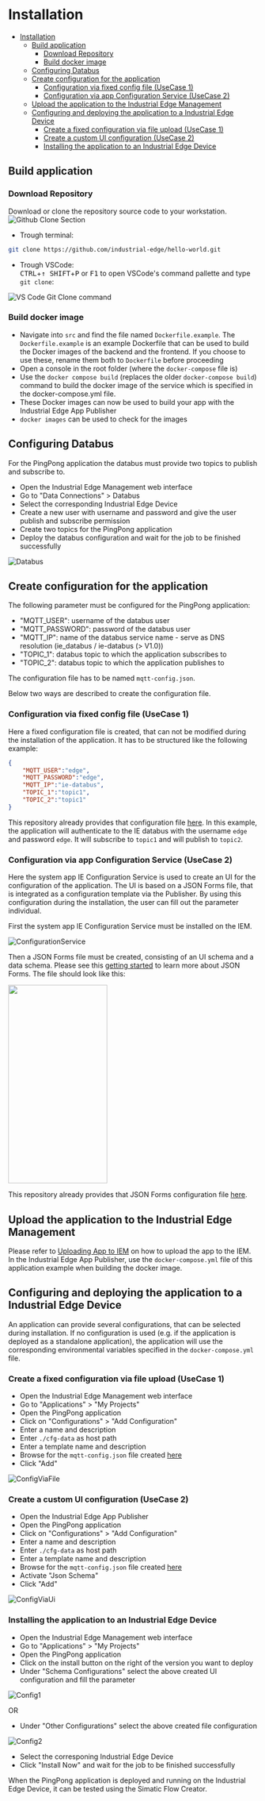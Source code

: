 # Installation

- [Installation](#installation)
  - [Build application](#build-application)
    - [Download Repository](#download-repository)
    - [Build docker image](#build-docker-image)
  - [Configuring Databus](#configuring-databus)
  - [Create configuration for the application](#create-configuration-for-the-application)
    - [Configuration via fixed config file (UseCase 1)](#configuration-via-fixed-config-file-usecase-1)
    - [Configuration via app Configuration Service (UseCase 2)](#configuration-via-app-configuration-service-usecase-2)
  - [Upload the application to the Industrial Edge Management](#upload-the-application-to-the-industrial-edge-management)
  - [Configuring and deploying the application to a Industrial Edge Device](#configuring-and-deploying-the-application-to-a-industrial-edge-device)
    - [Create a fixed configuration via file upload (UseCase 1)](#create-a-fixed-configuration-via-file-upload-usecase-1)
    - [Create a custom UI configuration (UseCase 2)](#create-a-custom-ui-configuration-usecase-2)
    - [Installing the application to an Industrial Edge Device](#installing-the-application-to-an-industrial-edge-device)

## Build application

### Download Repository

Download or clone the repository source code to your workstation.  
![Github Clone Section](graphics/clonerepo.png)


* Trough terminal:
```bash
git clone https://github.com/industrial-edge/hello-world.git
```

* Trough VSCode:  
<kbd>CTRL</kbd>+<kbd>&uarr; SHIFT</kbd>+<kbd>P</kbd> or <kbd>F1</kbd> to open VSCode's command pallette and type `git clone`:

![VS Code Git Clone command](graphics/git.png)

### Build docker image

- Navigate into `src` and find the file named `Dockerfile.example`. The `Dockerfile.example` is an example Dockerfile that can be used to build the Docker images of the backend and the frontend. If you choose to use these, rename them both to `Dockerfile` before proceeding
- Open a console in the root folder (where the `docker-compose` file is)
- Use the `docker compose build` (replaces the older `docker-compose build`) command to build the docker image of the service which is specified in the docker-compose.yml file.
- These Docker images can now be used to build your app with the Industrial Edge App Publisher
- `docker images` can be used to check for the images

## Configuring Databus

For the PingPong application the databus must provide two topics to publish and subscribe to.

- Open the Industrial Edge Management web interface
- Go to "Data Connections" > Databus
- Select the corresponding Industrial Edge Device
- Create a new user with username and password and give the user publish and subscribe permission
- Create two topics for the PingPong application
- Deploy the databus configuration and wait for the job to be finished successfully

![Databus](/docs/graphics/Databus.png)

## Create configuration for the application

The following parameter must be configured for the PingPong application:

- "MQTT_USER": username of the databus user
- "MQTT_PASSWORD": password of the databus user
- "MQTT_IP": name of the databus service name - serve as DNS resolution (ie_databus / ie-databus (> V1.0))
- "TOPIC_1": databus topic to which the application subscribes to
- "TOPIC_2": databus topic to which the application publishes to

The configuration file has to be named `mqtt-config.json`.

Below two ways are described to create the configuration file.

### Configuration via fixed config file (UseCase 1)

Here a fixed configuration file is created, that can not be modified during the installation of the application. It has to be structured like the following example:

```json
{
    "MQTT_USER":"edge",
    "MQTT_PASSWORD":"edge",
    "MQTT_IP":"ie-databus",
    "TOPIC_1":"topic1",
    "TOPIC_2":"topic1"
}
```

This repository already provides that configuration file [here](/cfg-data/mqtt-config.json).
In this example, the application will authenticate to the IE databus with the username `edge` and password `edge`. It will subscribe to `topic1` and will publish to `topic2`.

### Configuration via app Configuration Service (UseCase 2)

Here the system app IE Configuration Service is used to create an UI for the configuration of the application. The UI is based on a JSON Forms file, that is integrated as a configuration template via the Publisher. By using this configuration during the installation, the user can fill out the parameter individual.

First the system app IE Configuration Service must be installed on the IEM.

![ConfigurationService](/docs/graphics/ConfigurationService.png)

Then a JSON Forms file must be created, consisting of an UI schema and a data schema. Please see this [getting started](https://jsonforms.io/docs/getting-started) to learn more about JSON Forms. The file should look like this:

<img src="/docs/graphics/JsonSchema.png" width="200" height="400" />

This repository already provides that JSON Forms configuration file [here](/cfg-data/json_schema/mqtt-config.json).

## Upload the application to the Industrial Edge Management

Please refer to [Uploading App to IEM](https://github.com/industrial-edge/upload-app-to-industrial-edge-management) on how to upload the app to the IEM. In the Industrial Edge App Publisher, use the `docker-compose.yml` file of this application example when building the docker image.

## Configuring and deploying the application to a Industrial Edge Device

An application can provide several configurations, that can be selected during installation.
If no configuration is used (e.g. if the application is deployed as a standalone application), the application will use the corresponding environmental variables specified in the `docker-compose.yml` file.

### Create a fixed configuration via file upload (UseCase 1)

- Open the Industrial Edge Management web interface
- Go to "Applications" > "My Projects"
- Open the PingPong application
- Click on "Configurations" > "Add Configuration"
- Enter a name and description
- Enter `./cfg-data` as host path
- Enter a template name and description
- Browse for the `mqtt-config.json` file created [here](#configuration-via-fixed-config-file-usecase-1)
- Click "Add"

![ConfigViaFile](/docs/graphics/ConfigViaFile.png)

### Create a custom UI configuration (UseCase 2)

- Open the Industrial Edge App Publisher
- Open the PingPong application
- Click on "Configurations" > "Add Configuration"
- Enter a name and description
- Enter `./cfg-data` as host path
- Enter a template name and description
- Browse for the `mqtt-config.json` file created [here](#configuration-via-app-configuration-service-usecase-2)
- Activate "Json Schema"
- Click "Add"

![ConfigViaUi](/docs/graphics/ConfigViaUi.png)

### Installing the application to an Industrial Edge Device

- Open the Industrial Edge Management web interface
- Go to "Applications" > "My Projects"
- Open the PingPong application
- Click on the install button on the right of the version you want to deploy
- Under "Schema Configurations" select the above created UI configuration and fill the parameter

![Config1](/docs/graphics/Config1.png)

OR

- Under "Other Configurations" select the above created file configuration

![Config2](/docs/graphics/Config2.png)

- Select the corresponing Industrial Edge Device
- Click "Install Now" and wait for the job to be finished successfully

When the PingPong application is deployed and running on the Industrial Edge Device, it can be tested using the Simatic Flow Creator.
